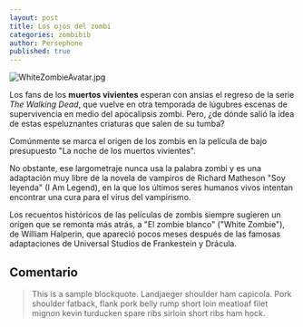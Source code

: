 ```yaml
---
layout: post
title: Los ojos del zombi
categories: zombibib
author: Persephone
published: true
---
```


![WhiteZombieAvatar.jpg]({{site.baseurl}}/images/WhiteZombieAvatar.jpg)

Los fans de los **muertos vivientes** esperan con ansias el regreso de la serie _The Walking Dead_, que vuelve en otra temporada de lúgubres escenas de supervivencia en medio del apocalipsis zombi. Pero, ¿de dónde salió la idea de estas espeluznantes criaturas que salen de su tumba?

Comúnmente se marca el origen de los zombis en la película de bajo presupuesto "La noche de los muertos vivientes".

No obstante, ese largometraje nunca usa la palabra zombi y es una adaptación muy libre de la novela de vampiros de Richard Matheson "Soy leyenda" (I Am Legend), en la que los últimos seres humanos vivos intentan encontrar una cura para el virus del vampirismo.

Los recuentos históricos de las películas de zombis siempre sugieren un origen que se remonta más atrás, a "El zombie blanco" ("White Zombie"), de William Halperin, que apareció pocos meses después de las famosas adaptaciones de Universal Studios de Frankestein y Drácula.  

## Comentario

> This is a sample blockquote. Landjaeger shoulder ham capicola.
> Pork shoulder fatback, flank pork belly rump short loin meatloaf filet mignon kevin turducken spare ribs sirloin short ribs ham hock.
